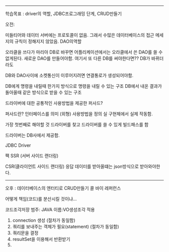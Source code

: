 <hr>

학습목표 :  driver의 역할, JDBC프로그래밍 단계, CRUD만들기


오전: 

미들티어와 데이터 서버에는 프로토콜이 없음.
그래서 수많은 데이터베이스의 접근 메세지의 규칙이 정해지지 않았음.
DAO의역할 

오라클을 쓰다가 마리아 DB로 바꾸면
어플리케이션에서는 오라클에서 쓴 DAO를 쓸 수 없게된다.
새로운 DAO를 만들어야함.
여기서 또 다른 DB를 써야한다면??
DB가 바뀌더라도

DB와 DAO사이에
소켓통신이 이루어지려면 연결통로가 생성되어야함.

DB에게 명령을 내릴때 한가지 방식으로 명령을 내릴 수 있는 구조
DB에서 내온 결과가 돌아올때 같은 방식으로 받을 수 있는 구조

드라이버에 대한 공통적인 사용방법을 제공한 퍼사드?

퍼사드란?
인터페이스를 의미 (외형) 사용방법을 정의
실 구현체에서 실제 작동함.

가장 첫번째로 해야할 것
드라이버를 찾고 드라이버를 쓸 수 있게 빌드패스를 함


드라이버는 DB사에서 제공함.

JDBC Driver



팩
SSR (서버 사이드 랜더링)

CSR(클라이언트 사이드 랜더링)
응답 데이터를 받아올떄는 json방식으로 받아와야한다.





<hr>


오후 :  데이터베이스의 엔터티로 CRUD만들기
콜 바이 레퍼런스

어떻게 책임(코드)를 분산시킬 것이냐...




코드조각저장
범주: JAVA
이름:VO생성조각
적용


1. connection 생성 (절차가 동일함)
2. 쿼리를 보내주는 객체가 필요(statement) (절차가 동일함)
3. 쿼리문을 결정
4. resultSet을 이용해서 반환받기
5. 











